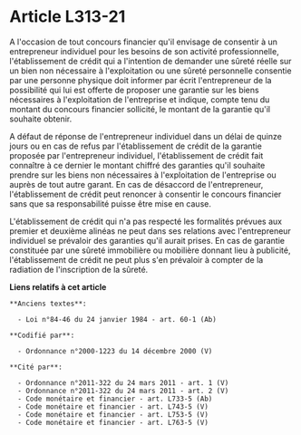 # Article L313-21

A l'occasion de tout concours financier qu'il envisage de consentir à un entrepreneur individuel pour les besoins de son
activité professionnelle, l'établissement de crédit qui a l'intention de demander une sûreté réelle sur un bien non
nécessaire à l'exploitation ou une sûreté personnelle consentie par une personne physique doit informer par écrit
l'entrepreneur de la possibilité qui lui est offerte de proposer une garantie sur les biens nécessaires à l'exploitation de
l'entreprise et indique, compte tenu du montant du concours financier sollicité, le montant de la garantie qu'il souhaite
obtenir.

A défaut de réponse de l'entrepreneur individuel dans un délai de quinze jours ou en cas de refus par l'établissement de
crédit de la garantie proposée par l'entrepreneur individuel, l'établissement de crédit fait connaître à ce dernier le
montant chiffré des garanties qu'il souhaite prendre sur les biens non nécessaires à l'exploitation de l'entreprise ou auprès
de tout autre garant. En cas de désaccord de l'entrepreneur, l'établissement de crédit peut renoncer à consentir le concours
financier sans que sa responsabilité puisse être mise en cause.

L'établissement de crédit qui n'a pas respecté les formalités prévues aux premier et deuxième alinéas ne peut dans ses
relations avec l'entrepreneur individuel se prévaloir des garanties qu'il aurait prises. En cas de garantie constituée par
une sûreté immobilière ou mobilière donnant lieu à publicité, l'établissement de crédit ne peut plus s'en prévaloir à compter
de la radiation de l'inscription de la sûreté.

**Liens relatifs à cet article**

	**Anciens textes**:

	  - Loi n°84-46 du 24 janvier 1984 - art. 60-1 (Ab)

	**Codifié par**:

	  - Ordonnance n°2000-1223 du 14 décembre 2000 (V)

	**Cité par**:

	  - Ordonnance n°2011-322 du 24 mars 2011 - art. 1 (V)
	  - Ordonnance n°2011-322 du 24 mars 2011 - art. 2 (V)
	  - Code monétaire et financier - art. L733-5 (Ab)
	  - Code monétaire et financier - art. L743-5 (V)
	  - Code monétaire et financier - art. L753-5 (V)
	  - Code monétaire et financier - art. L763-5 (V)

